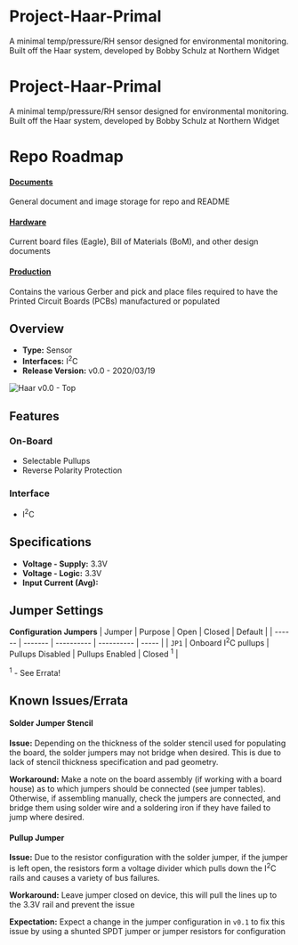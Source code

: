 # Project-Haar-Primal
A minimal temp/pressure/RH sensor designed for environmental monitoring. Built off the Haar system, developed by Bobby Schulz at Northern Widget 

# Project-Haar-Primal
A minimal temp/pressure/RH sensor designed for environmental monitoring. Built off the Haar system, developed by Bobby Schulz at Northern Widget 

# Repo Roadmap
#### [Documents](Documents/) 

General document and image storage for repo and README

#### [Hardware](Hardware/)

Current board files (Eagle), Bill of Materials (BoM), and other design documents

#### [Production](Production/)

Contains the various Gerber and pick and place files required to have the Printed Circuit Boards (PCBs) manufactured or populated 

<!-- #### [Software](Software/)

The software associated with the piece of hardware, this is usually diagnostic software used for verifying or investigating the hardware -->

<!-- #### [Testing](Testing/)

Scripts and results from the testing process and development process. Contains more detailed information about documented issues among other testing. 
 -->


## Overview
* **Type:** Sensor
* **Interfaces:** I<sup>2</sup>C
* **Release Version:** v0.0 - 2020/03/19

![Haar v0.0 - Top](Documents/Images/Haar_0v0_Top_Cropped.jpg)

<!-- ![Haar v0.0 - Bottom](Documents/Images/Haar_0v0_Bottom_Cropped.jpg) -->

## Features
### On-Board
* Selectable Pullups
* Reverse Polarity Protection  

### Interface
* I<sup>2</sup>C


## Specifications
* **Voltage - Supply:** 3.3V
* **Voltage - Logic:** 3.3V
* **Input Current (Avg):**


## Jumper Settings 

**Configuration Jumpers**
| Jumper | Purpose | Open | Closed | Default | 
| ------ | ------- | ---------- | ---------- | ----- | 
| `JP1` | Onboard I<sup>2</sup>C pullups | Pullups Disabled | Pullups Enabled | Closed <sup>1</sup> |

<sup>1</sup> - See Errata!   


## Known Issues/Errata

#### Solder Jumper Stencil

**Issue:** Depending on the thickness of the solder stencil used for populating the board, the solder jumpers may not bridge when desired. This is due to lack of stencil thickness specification and pad geometry.

**Workaround:** Make a note on the board assembly (if working with a board house) as to which jumpers should be connected (see jumper tables). Otherwise, if assembling manually, check the jumpers are connected, and bridge them using solder wire and a soldering iron if they have failed to jump where desired. 

#### Pullup Jumper

**Issue:** Due to the resistor configuration with the solder jumper, if the jumper is left open, the resistors form a voltage divider which pulls down the I<sup>2</sup>C rails and causes a variety of bus failures.

**Workaround:** Leave jumper closed on device, this will pull the lines up to the 3.3V rail and prevent the issue 

**Expectation:** Expect a change in the jumper configuration in `v0.1` to fix this issue by using a shunted SPDT jumper or jumper resistors for configuration  